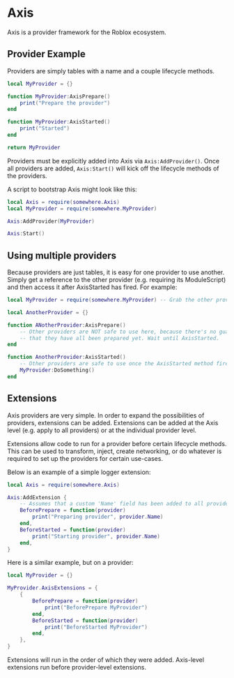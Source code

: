 # Axis

Axis is a provider framework for the Roblox ecosystem.

## Provider Example

Providers are simply tables with a name and a couple lifecycle methods.

```lua
local MyProvider = {}

function MyProvider:AxisPrepare()
	print("Prepare the provider")
end

function MyProvider:AxisStarted()
	print("Started")
end

return MyProvider
```

Providers must be explicitly added into Axis via `Axis:AddProvider()`. Once all providers are added, `Axis:Start()` will kick off the lifecycle methods of the providers.

A script to bootstrap Axis might look like this:

```lua
local Axis = require(somewhere.Axis)
local MyProvider = require(somewhere.MyProvider)

Axis:AddProvider(MyProvider)

Axis:Start()
```

## Using multiple providers

Because providers are just tables, it is easy for one provider to use another. Simply get a reference to the other provider (e.g. requiring its ModuleScript) and then access it after AxisStarted has fired. For example:

```lua
local MyProvider = require(somewhere.MyProvider) -- Grab the other provider

local AnotherProvider = {}

function ANotherProvider:AxisPrepare()
	-- Other providers are NOT safe to use here, because there's no guarantee
	-- that they have all been prepared yet. Wait until AxisStarted.
end

function AnotherProvider:AxisStarted()
	-- Other providers are safe to use once the AxisStarted method fires.
	MyProvider:DoSomething()
end
```

## Extensions

Axis providers are very simple. In order to expand the possibilities of providers, extensions can be added. Extensions can be added at the Axis level (e.g. apply to all providers) or at the individual provider level.

Extensions allow code to run for a provider before certain lifecycle methods. This can be used to transform, inject, create networking, or do whatever is required to set up the providers for certain use-cases.

Below is an example of a simple logger extension:

```lua
local Axis = require(somewhere.Axis)

Axis:AddExtension {
	-- Assumes that a custom 'Name' field has been added to all providers:
	BeforePrepare = function(provider)
		print("Preparing provider", provider.Name)
	end,
	BeforeStarted = function(provider)
		print("Starting provider", provider.Name)
	end,
}
```

Here is a similar example, but on a provider:

```lua
local MyProvider = {}

MyProvider.AxisExtensions = {
	{
		BeforePrepare = function(provider)
			print("BeforePrepare MyProvider")
		end,
		BeforeStarted = function(provider)
			print("BeforeStarted MyProvider")
		end,
	},
}
```

Extensions will run in the order of which they were added. Axis-level extensions run before provider-level extensions.
